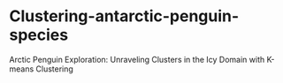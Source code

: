 # Clustering-antarctic-penguin-species
Arctic Penguin Exploration: Unraveling Clusters in the Icy Domain with K-means Clustering
